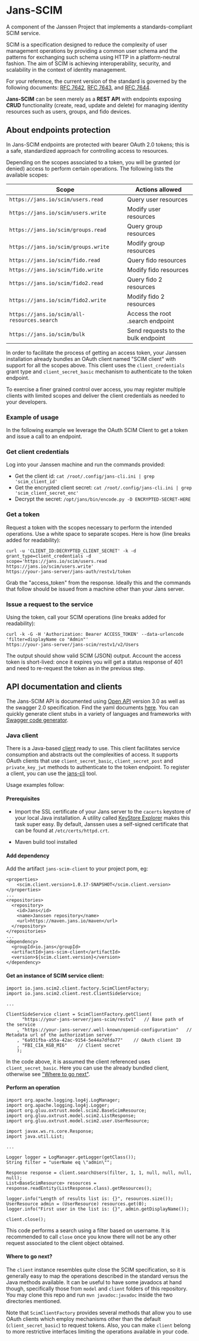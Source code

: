 # Jans-SCIM

A component of the Janssen Project that implements a standards-compliant SCIM service.

SCIM is a specification designed to reduce the complexity of user management 
operations by providing a common user schema and the patterns for exchanging such 
schema using HTTP in a platform-neutral fashion. The aim of SCIM is achieving 
interoperability, security, and scalability in the context of identity management.

For your reference, the current version of the standard is governed by the following 
documents: [RFC 7642](https://tools.ietf.org/html/rfc7642), [RFC 7643](https://tools.ietf.org/html/rfc7643), and [RFC 7644](https://tools.ietf.org/html/rfc7644).

**Jans-SCIM** can be seen merely as a **REST API** with endpoints exposing 
**CRUD** functionality (create, read, update and delete) for managing identity resources such as users, groups, and fido devices.

## About endpoints protection

In Jans-SCIM endpoints are protected with bearer OAuth 2.0 tokens; this is a safe, standardized approach for controlling access to resources.

Depending on the scopes associated to a token, you will be granted (or denied) access to perform certain operations. The following lists the available scopes:

|Scope|Actions allowed|
|-|-|
|`https://jans.io/scim/users.read`|Query user resources|
|`https://jans.io/scim/users.write`|Modify user resources|
|`https://jans.io/scim/groups.read`|Query group resources|
|`https://jans.io/scim/groups.write`|Modify group resources|
|`https://jans.io/scim/fido.read`|Query fido resources|
|`https://jans.io/scim/fido.write`|Modify fido resources|
|`https://jans.io/scim/fido2.read`|Query fido 2 resources|
|`https://jans.io/scim/fido2.write`|Modify fido 2 resources|
|`https://jans.io/scim/all-resources.search`|Access the root .search endpoint| 
|`https://jans.io/scim/bulk`|Send requests to the bulk endpoint|

In order to facilitate the process of getting an access token, your Janssen installation already bundles an OAuth client named "SCIM client" with support for all the scopes above. This client uses the `client_credentials` grant type and `client_secret_basic` mechanism to authenticate to the token endpoint.

To exercise a finer grained control over access, you may register multiple clients with limited scopes and deliver the client credentials as needed to your developers. 

### Example of usage

In the following example we leverage the OAuth SCIM Client to get a token and issue a call to an endpoint. 

### Get client credentials

Log into your Janssen machine and run the commands provided:

- Get the client id: `cat /root/.config/jans-cli.ini | grep 'scim_client_id'`
- Get the encrypted client secret: `cat /root/.config/jans-cli.ini | grep 'scim_client_secret_enc'`
- Decrypt the secret: `/opt/jans/bin/encode.py -D ENCRYPTED-SECRET-HERE`

### Get a token

Request a token with the scopes necessary to perform the intended operations. Use a white space to separate scopes. Here is how (line breaks added for readability): 

```
curl -u 'CLIENT_ID:DECRYPTED_CLIENT_SECRET' -k -d grant_type=client_credentials -d 
scope='https://jans.io/scim/users.read https://jans.io/scim/users.write' 
https://your-jans-server/jans-auth/restv1/token
```

Grab the "access_token" from the response. Ideally this and the commands that follow should be issued from a machine other than your Jans server. 

### Issue a request to the service

Using the token, call your SCIM operations (line breaks added for readability):

```
curl -k -G -H 'Authorization: Bearer ACCESS_TOKEN' --data-urlencode 'filter=displayName co "Admin"' 
https://your-jans-server/jans-scim/restv1/v2/Users
```

The output should show valid SCIM (JSON) output. Account the access token is short-lived: once it expires you will get a status response of 401 and need to re-request the token as in the previous step.

## API documentation and clients

The Jans-SCIM API is documented using [Open API](https://www.openapis.org) version 3.0 as well as the swagger 2.0 specification. Find the yaml documents [here](https://github.com/JanssenProject/jans-scim/tree/master/server/src/main/resources). You can quickly generate client stubs in a variety of languages and frameworks with [Swagger code generator](https://swagger.io/tools/swagger-codegen).

### Java client

There is a Java-based [client](https://github.com/JanssenProject/jans-scim/tree/master/client) ready to use. This client facilitates service consumption and abstracts out the complexities of access. It supports OAuth clients that use `client_secret_basic`, `client_secret_post` and `private_key_jwt` methods to authenticate to the token endpoint. To register a client, you can use the [jans-cli](https://github.com/JanssenProject/jans-cli) tool.

Usage examples follow:

#### Prerequisites

- Import the SSL certificate of your Jans server to the `cacerts` keystore of your local Java installation. A utility called [KeyStore Explorer](https://keystore-explorer.org/) makes this task super easy. By default, Janssen uses a self-signed certificate that can be found at `/etc/certs/httpd.crt`.

- Maven build tool installed

#### Add dependency

Add the artifact `jans-scim-client` to your project pom, eg:

```
<properties>
	<scim.client.version>1.0.17-SNAPSHOT</scim.client.version>
</properties>
...
<repositories>
  <repository>
    <id>Jans</id>
    <name>Janssen repository</name>
    <url>https://maven.jans.io/maven</url>
  </repository>
</repositories>
...
<dependency>
  <groupId>io.jans</groupId>
  <artifactId>jans-scim-client</artifactId>
  <version>${scim.client.version}</version>
</dependency>
```

#### Get an instance of SCIM service client:

```
import io.jans.scim2.client.factory.ScimClientFactory;
import io.jans.scim2.client.rest.ClientSideService;

...

ClientSideService client = ScimClientFactory.getClient(
      "https://your-jans-server/jans-scim/restv1"   // Base path of the service 
    , "https://your-jans-server/.well-known/openid-configuration"   // Metadata url of the authorization server 
    , "6a931fba-a55a-42ac-9154-5e44a7dfda77"    // OAuth client ID
    , "FBI_CIA_KGB_MI6"    // Client secret
    );
```

In the code above, it is assumed the client referenced uses `client_secret_basic`. Here you can use the already bundled client, otherwise see ["Where to go next"](#where-to-go-next).

#### Perform an operation

```
import org.apache.logging.log4j.LogManager;
import org.apache.logging.log4j.Logger;
import org.gluu.oxtrust.model.scim2.BaseScimResource;
import org.gluu.oxtrust.model.scim2.ListResponse;
import org.gluu.oxtrust.model.scim2.user.UserResource;

import javax.ws.rs.core.Response;
import java.util.List;

...

Logger logger = LogManager.getLogger(getClass());
String filter = "userName eq \"admin\"";

Response response = client.searchUsers(filter, 1, 1, null, null, null, null);
List<BaseScimResource> resources = response.readEntity(ListResponse.class).getResources();

logger.info("Length of results list is: {}", resources.size());
UserResource admin = (UserResource) resources.get(0);
logger.info("First user in the list is: {}", admin.getDisplayName());

client.close();
```

This code performs a search using a filter based on username. It is recommended to call `close` once you know there will not be any other request associated to the client object obtained.

#### Where to go next? 

The `client` instance resembles quite close the SCIM specification, so it is generally easy to map the operations described in the standard versus the Java methods available. It can be useful to have some javadocs at hand though, specifically those from `model` and `client` folders of this repository. You may clone this repo and run `mvn javadoc:javadoc` inside the two directories mentioned.

Note that `ScimClientFactory` provides several methods that allow you to use OAuth clients which employ mechanisms other than the default (`client_secret_basic`) to request tokens. Also, you can make `client` belong to more restrictive interfaces limiting the operations available in your code.
